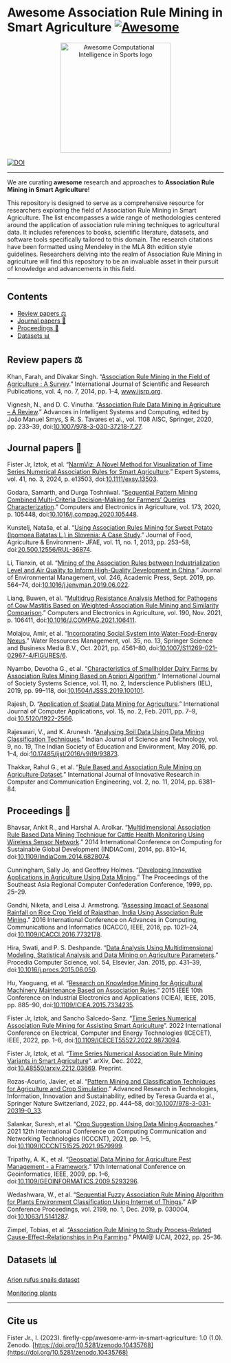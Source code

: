 # Awesome Association Rule Mining in Smart Agriculture [![Awesome](https://awesome.re/badge.svg)](https://awesome.re)

<p align="center">
<img src="/.github/logo/Logo_256.png" alt="Awesome Computational Intelligence in Sports logo" style="height: 256px; width:256px;"/>
</p>

[![DOI](https://zenodo.org/badge/DOI/10.5281/zenodo.10435768.svg)](https://doi.org/10.5281/zenodo.10435768)

---
We are curating **awesome** research and approaches to **Association Rule Mining in Smart Agriculture**!

This repository is designed to serve as a comprehensive resource for researchers exploring the field of Association Rule Mining in Smart Agriculture. The list encompasses a wide range of methodologies centered around the application of association rule mining techniques to agricultural data. It includes references to books, scientific literature, datasets, and software tools specifically tailored to this domain. The research citations have been formatted using Mendeley in the MLA 8th edition style guidelines. Researchers delving into the realm of Association Rule Mining in agriculture will find this repository to be an invaluable asset in their pursuit of knowledge and advancements in this field.

---

## Contents
- [Review papers ⚖️](#review-papers-)
- [Journal papers 📄](#journal-papers-)
- [Proceedings 📖](#proceedings-)
- [Datasets 📊](#datasets-)

## Review papers ⚖️

Khan, Farah, and Divakar Singh. “[Association Rule Mining in the Field of Agriculture : A Survey](https://www.ijsrp.org/research-paper-0714.php?rp=P312922).” International Journal of Scientific and Research Publications, vol. 4, no. 7, 2014, pp. 1–4, www.ijsrp.org.

Vignesh, N., and D. C. Vinutha. “[Association Rule Data Mining in Agriculture – A Review](https://link.springer.com/chapter/10.1007/978-3-030-37218-7_27).” Advances in Intelligent Systems and Computing, edited by João Manuel Smys, S R. S. Tavares et al., vol. 1108 AISC, Springer, 2020, pp. 233–39, doi:[10.1007/978-3-030-37218-7_27](https://doi.org/10.1007/978-3-030-37218-7_27).

## Journal papers 📄

Fister Jr, Iztok, et al. “[NarmViz: A Novel Method for Visualization of Time Series Numerical Association Rules for Smart Agriculture](https://onlinelibrary.wiley.com/doi/10.1111/exsy.13503).” Expert Systems, vol. 41, no. 3, 2024, p. e13503, doi:[10.1111/exsy.13503](https://doi.org/10.1111/exsy.13503).

Godara, Samarth, and Durga Toshniwal. “[Sequential Pattern Mining Combined Multi-Criteria Decision-Making for Farmers’ Queries Characterization](https://www.sciencedirect.com/science/article/abs/pii/S0168169920300120).” Computers and Electronics in Agriculture, vol. 173, 2020, p. 105448, doi:[10.1016/j.compag.2020.105448](https://doi.org/10.1016/j.compag.2020.105448).

Kunstelj, Nataša, et al. “[Using Association Rules Mining for Sweet Potato (Ipomoea Batatas L.) in Slovenia: A Case Study](https://repozitorij.uni-lj.si/IzpisGradiva.php?id=36874).” Journal of Food, Agriculture & Environment- JFAE, vol. 11, no. 1, 2013, pp. 253–58, doi:[20.500.12556/RUL-36874](https://doi.org/20.500.12556/RUL-36874).

Li, Tianxin, et al. “[Mining of the Association Rules between Industrialization Level and Air Quality to Inform High-Quality Development in China](https://www.sciencedirect.com/science/article/pii/S0301479719308230).” Journal of Environmental Management, vol. 246, Academic Press, Sept. 2019, pp. 564–74, doi:[10.1016/j.jenvman.2019.06.022](https://doi.org/10.1016/j.jenvman.2019.06.022).

Liang, Buwen, et al. “[Multidrug Resistance Analysis Method for Pathogens of Cow Mastitis Based on Weighted-Association Rule Mining and Similarity Comparison](https://www.sciencedirect.com/science/article/abs/pii/S0168169921004282).” Computers and Electronics in Agriculture, vol. 190, Nov. 2021, p. 106411, doi:[10.1016/J.COMPAG.2021.106411](https://doi.org/10.1016/J.COMPAG.2021.106411).

Molajou, Amir, et al. “[Incorporating Social System into Water-Food-Energy Nexus](https://link.springer.com/article/10.1007/s11269-021-02967-4).” Water Resources Management, vol. 35, no. 13, Springer Science and Business Media B.V., Oct. 2021, pp. 4561–80, doi:[10.1007/S11269-021-02967-4/FIGURES/6](https://doi.org/10.1007/S11269-021-02967-4/FIGURES/6).

Nyambo, Devotha G., et al. “[Characteristics of Smallholder Dairy Farms by Association Rules Mining Based on Apriori Algorithm](https://www.inderscienceonline.com/doi/abs/10.1504/IJSSS.2019.100101).” International Journal of Society Systems Science, vol. 11, no. 2, Inderscience Publishers (IEL), 2019, pp. 99–118, doi:[10.1504/IJSSS.2019.100101](https://doi.org/10.1504/IJSSS.2019.100101).

Rajesh, D. “[Application of Spatial Data Mining for Agriculture](http://citeseerx.ist.psu.edu/viewdoc/download?doi=10.1.1.206.3496&rep=rep1&type=pdf).” International Journal of Computer Applications, vol. 15, no. 2, Feb. 2011, pp. 7–9, doi:[10.5120/1922-2566](https://doi.org/10.5120/1922-2566).

Rajeswari, V., and K. Arunesh. “[Analysing Soil Data Using Data Mining Classification Techniques](https://indjst.org/articles/analysing-soil-data-using-data-mining-classification-techniques).” Indian Journal of Science and Technology, vol. 9, no. 19, The Indian Society of Education and Environment, May 2016, pp. 1–4, doi:[10.17485/ijst/2016/v9i19/93873](https://doi.org/10.17485/ijst/2016/v9i19/93873).

Thakkar, Rahul G., et al. “[Rule Based and Association Rule Mining on Agriculture Dataset](https://www.rroij.com/open-access/rule-based-and-association-rule-mining-onagriculture-dataset.pdf).” International Journal of Innovative Research in Computer and Communication Engineering, vol. 2, no. 11, 2014, pp. 6381–84.

## Proceedings 📖

Bhavsar, Ankit R., and Harshal A. Arolkar. “[Multidimensional Association Rule Based Data Mining Technique for Cattle Health Monitoring Using Wireless Sensor Network](https://ieeexplore.ieee.org/abstract/document/6828074).” 2014 International Conference on Computing for Sustainable Global Development (INDIACom), 2014, pp. 810–14, doi:[10.1109/IndiaCom.2014.6828074](https://doi.org/10.1109/IndiaCom.2014.6828074).

Cunningham, Sally Jo, and Geoffrey Holmes. “[Developing Innovative Applications in Agriculture Using Data Mining](https://www.semanticscholar.org/paper/Developing-innovative-applications-in-agriculture-Cunningham-Holmes/e437680adb40916355b51a20e606e21ca18cf5bb).” The Proceedings of the Southeast Asia Regional Computer Confederation Conference, 1999, pp. 25–29.

Gandhi, Niketa, and Leisa J. Armstrong. “[Assessing Impact of Seasonal Rainfall on Rice Crop Yield of Rajasthan, India Using Association Rule Mining](https://ieeexplore.ieee.org/document/7732178).” 2016 International Conference on Advances in Computing, Communications and Informatics (ICACCI), IEEE, 2016, pp. 1021–24, doi:[10.1109/ICACCI.2016.7732178](https://doi.org/10.1109/ICACCI.2016.7732178).

Hira, Swati, and P. S. Deshpande. “[Data Analysis Using Multidimensional Modeling, Statistical Analysis and Data Mining on Agriculture Parameters](https://www.sciencedirect.com/science/article/pii/S1877050915013745).” Procedia Computer Science, vol. 54, Elsevier, Jan. 2015, pp. 431–39, doi:[10.1016/j.procs.2015.06.050](https://doi.org/10.1016/j.procs.2015.06.050).

Hu, Yaoguang, et al. “[Research on Knowledge Mining for Agricultural Machinery Maintenance Based on Association Rules](https://ieeexplore.ieee.org/document/7334235).” 2015 IEEE 10th Conference on Industrial Electronics and Applications (ICIEA), IEEE, 2015, pp. 885–90, doi:[10.1109/ICIEA.2015.7334235](https://doi.org/10.1109/ICIEA.2015.7334235).

Fister Jr, Iztok, and Sancho Salcedo-Sanz. “[Time Series Numerical Association Rule Mining for Assisting Smart Agriculture](https://ieeexplore.ieee.org/document/9873094)”. 2022 International Conference on Electrical, Computer and Energy Technologies (ICECET), IEEE, 2022, pp. 1–6, doi:[10.1109/ICECET55527.2022.9873094](https://doi.org/10.1109/ICECET55527.2022.9873094).

Fister Jr, Iztok, et al. “[Time Series Numerical Association Rule Mining Variants in Smart Agriculture](https://arxiv.org/abs/2212.03669)”. arXiv, Dec. 2022, doi:[10.48550/arxiv.2212.03669](https://doi.org/10.48550/arxiv.2212.03669). Preprint.

Rozas-Acurio, Javier, et al. “[Pattern Mining and Classification Techniques for Agriculture and Crop Simulation](https://link.springer.com/chapter/10.1007/978-3-031-20319-0_33).” Advanced Research in Technologies, Information, Innovation and Sustainability, edited by Teresa Guarda et al., Springer Nature Switzerland, 2022, pp. 444–58, doi:[10.1007/978-3-031-20319-0_33](https://doi.org/10.1007/978-3-031-20319-0_33).

Salankar, Suresh, et al. “[Crop Suggestion Using Data Mining Approaches](https://ieeexplore.ieee.org/abstract/document/9579999).” 2021 12th International Conference on Computing Communication and Networking Technologies (ICCCNT), 2021, pp. 1–5, doi:[10.1109/ICCCNT51525.2021.9579999](https://doi.org/10.1109/ICCCNT51525.2021.9579999).

Tripathy, A. K., et al. “[Geospatial Data Mining for Agriculture Pest Management - a Framework](https://ieeexplore.ieee.org/abstract/document/5293296).” 17th International Conference on Geoinformatics, IEEE, 2009, pp. 1–6, doi:[10.1109/GEOINFORMATICS.2009.5293296](https://doi.org/10.1109/GEOINFORMATICS.2009.5293296).

Wedashwara, W., et al. “[Sequential Fuzzy Association Rule Mining Algorithm for Plants Environment Classification Using Internet of Things](https://pubs.aip.org/aip/acp/article/2199/1/030004/760918/Sequential-fuzzy-association-rule-mining-algorithm).” AIP Conference Proceedings, vol. 2199, no. 1, Dec. 2019, p. 030004, doi:[10.1063/1.5141287](https://doi.org/10.1063/1.5141287).

Zimpel, Tobias, et al. [“Association Rule Mining to Study Process-Related Cause-Effect-Relationships in Pig Farming](https://ceur-ws.org/Vol-3310/paper3.pdf).” PMAI@ IJCAI, 2022, pp. 25–36.

## Datasets 📊

[Arion rufus snails dataset](https://github.com/firefly-cpp/snail-dataset)

[Monitoring plants](https://github.com/firefly-cpp/smart-agriculture-datasets/tree/main/plant-monitoring-esp32)

---

## Cite us

Fister Jr., I. (2023). firefly-cpp/awesome-arm-in-smart-agriculture: 1.0 (1.0). Zenodo. [https://doi.org/10.5281/zenodo.10435768](https://doi.org/10.5281/zenodo.10435768)


